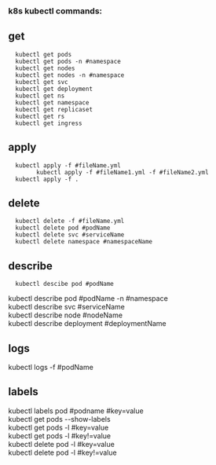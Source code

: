 ### k8s kubectl commands: ### 

## get ##
      kubectl get pods   
      kubectl get pods -n #namespace   
      kubectl get nodes  
      kubectl get nodes -n #namespace  
      kubectl get svc  
      kubectl get deployment  
      kubectl get ns  
      kubectl get namespace  
      kubectl get replicaset  
      kubectl get rs  
      kubectl get ingress  

## apply ##  
      kubectl apply -f #fileName.yml  
            kubectl apply -f #fileName1.yml -f #fileName2.yml  
      kubectl apply -f .  

## delete ##  
      kubectl delete -f #fileName.yml  
      kubectl delete pod #podName  
      kubectl delete svc #serviceName  
      kubectl delete namespace #namespaceName  

## describe ##
      kubectl descibe pod #podName  
kubectl describe pod #podName -n #namespace  
kubectl describe svc #serviceName  
kubectl describe node #nodeName  
kubectl describe deployment #deploymentName  

## logs ##  
kubectl logs -f #podName  

## labels ##
kubectl labels pod #podname #key=value  
kubectl get pods --show-labels  
kubectl get pods -l #key=value   
kubectl get pods -l #key!=value  
kubectl delete pod -l #key=value  
kubectl delete pod -l #key!=value  




